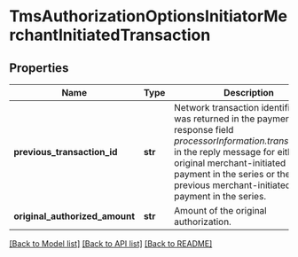 # TmsAuthorizationOptionsInitiatorMerchantInitiatedTransaction

## Properties
Name | Type | Description | Notes
------------ | ------------- | ------------- | -------------
**previous_transaction_id** | **str** | Network transaction identifier that was returned in the payment response field _processorInformation.transactionID_ in the reply message for either the original merchant-initiated payment in the series or the previous merchant-initiated payment in the series.  | [optional] 
**original_authorized_amount** | **str** | Amount of the original authorization.  | [optional] 

[[Back to Model list]](../README.md#documentation-for-models) [[Back to API list]](../README.md#documentation-for-api-endpoints) [[Back to README]](../README.md)


